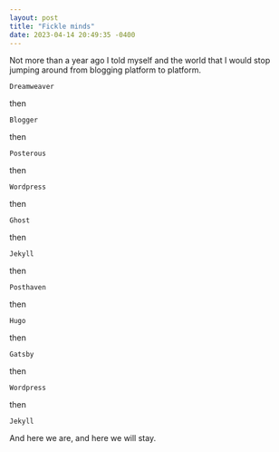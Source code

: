 ```yaml
---
layout: post
title: "Fickle minds"
date: 2023-04-14 20:49:35 -0400
---
```


Not more than a year ago I told myself and the world that I would stop jumping around from blogging platform to platform.

`Dreamweaver`

then

`Blogger`

then

`Posterous`

then

`Wordpress`

then

`Ghost`

then

`Jekyll`

then

`Posthaven`

then

`Hugo`

then

`Gatsby`

then

`Wordpress`

then

`Jekyll`

And here we are, and here we will stay.
